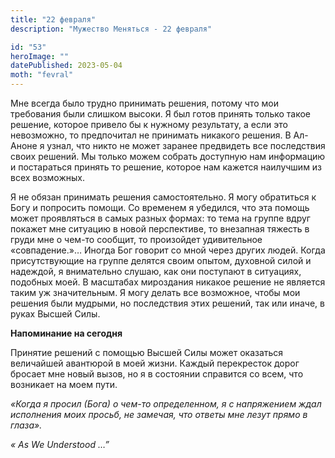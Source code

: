 ```yaml
---
title: "22 февраля"
description: "Мужество Меняться - 22 февраля"

id: "53"
heroImage: ""
datePublished: 2023-05-04
moth: "fevral"
---
```


Мне всегда было трудно принимать решения, потому что мои требования были
слишком высоки. Я был готов принять только такое решение, которое привело бы к
нужному результату, а если это невозможно, то предпочитал не принимать
никакого решения. В Ал-Аноне я узнал, что никто не может заранее предвидеть
все последствия своих решений. Мы только можем собрать доступную нам
информацию и постараться принять то решение, которое нам кажется наилучшим из
всех возможных.

Я не обязан принимать решения самостоятельно. Я могу обратиться к Богу и
попросить помощи. Со временем я убедился, что эта помощь может проявляться в
самых разных формах: то тема на группе вдруг покажет мне ситуацию в новой
перспективе, то внезапная тяжесть в груди мне о чем-то сообщит, то произойдет
удивительное «совпадение.»… Иногда Бог говорит со мной через других людей.
Когда присутствующие на группе делятся своим опытом, духовной силой и
надеждой, я внимательно слушаю, как они поступают в ситуациях, подобных моей.
В масштабах мироздания никакое решение не является таким уж значительным. Я
могу делать все возможное, чтобы мои решения были мудрыми, но последствия этих
решений, так или иначе, в руках Высшей Силы.

**Напоминание на сегодня**

Принятие решений с помощью Высшей Силы может оказаться величайшей авантюрой в
моей жизни. Каждый перекресток дорог бросает мне новый вызов, но я в состоянии
справится со всем, что возникает на моем пути.

_«Когда я просил (Бога) о чем-то определенном, я с напряжением ждал исполнения
моих просьб, не замечая, что ответы мне лезут прямо в глаза»._

_«_ _As_ _We_ _Understood_ _…”_
